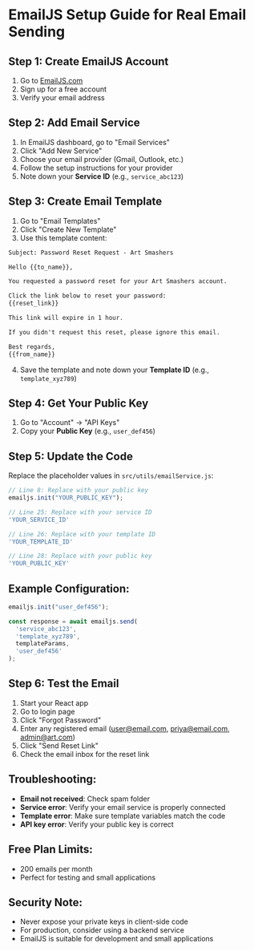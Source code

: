 # EmailJS Setup Guide for Real Email Sending

## Step 1: Create EmailJS Account
1. Go to [EmailJS.com](https://www.emailjs.com/)
2. Sign up for a free account
3. Verify your email address

## Step 2: Add Email Service
1. In EmailJS dashboard, go to "Email Services"
2. Click "Add New Service"
3. Choose your email provider (Gmail, Outlook, etc.)
4. Follow the setup instructions for your provider
5. Note down your **Service ID** (e.g., `service_abc123`)

## Step 3: Create Email Template
1. Go to "Email Templates"
2. Click "Create New Template"
3. Use this template content:

```html
Subject: Password Reset Request - Art Smashers

Hello {{to_name}},

You requested a password reset for your Art Smashers account.

Click the link below to reset your password:
{{reset_link}}

This link will expire in 1 hour.

If you didn't request this reset, please ignore this email.

Best regards,
{{from_name}}
```

4. Save the template and note down your **Template ID** (e.g., `template_xyz789`)

## Step 4: Get Your Public Key
1. Go to "Account" → "API Keys"
2. Copy your **Public Key** (e.g., `user_def456`)

## Step 5: Update the Code
Replace the placeholder values in `src/utils/emailService.js`:

```javascript
// Line 8: Replace with your public key
emailjs.init("YOUR_PUBLIC_KEY");

// Line 25: Replace with your service ID
'YOUR_SERVICE_ID'

// Line 26: Replace with your template ID  
'YOUR_TEMPLATE_ID'

// Line 28: Replace with your public key
'YOUR_PUBLIC_KEY'
```

## Example Configuration:
```javascript
emailjs.init("user_def456");

const response = await emailjs.send(
  'service_abc123',
  'template_xyz789', 
  templateParams,
  'user_def456'
);
```

## Step 6: Test the Email
1. Start your React app
2. Go to login page
3. Click "Forgot Password"
4. Enter any registered email (user@email.com, priya@email.com, admin@art.com)
5. Click "Send Reset Link"
6. Check the email inbox for the reset link

## Troubleshooting:
- **Email not received**: Check spam folder
- **Service error**: Verify your email service is properly connected
- **Template error**: Make sure template variables match the code
- **API key error**: Verify your public key is correct

## Free Plan Limits:
- 200 emails per month
- Perfect for testing and small applications

## Security Note:
- Never expose your private keys in client-side code
- For production, consider using a backend service
- EmailJS is suitable for development and small applications 